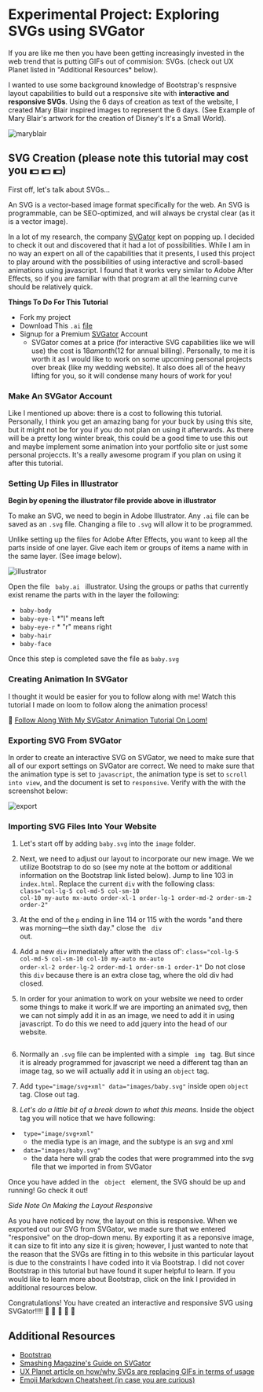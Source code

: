 # Experimental Project: Exploring SVGs using SVGator
If you are like me then you have been getting increasingly invested in the web trend that is putting GIFs out of commision: SVGs. (check out UX Planet listed in "Additional Resources* below).

I wanted to use some background knowledge of Bootstrap's respnsive layout capabilities to build out a responsive site with __interactive and responsive SVGs__. Using the 6 days of creation as text of the website, I created Mary Blair inspired images to represent the 6 days. (See Example of Mary Blair's artwork for the creation of Disney's It's a Small World).

![maryblair](maryblair.jpg)

## SVG Creation (please note this tutorial may cost you :dollar: :dollar: :dollar:)
First off, let's talk about SVGs...

An SVG is a vector-based image format specifically for the web. An SVG is programmable, can be SEO-optimized, and will always be crystal clear (as it is a vector image).

In a lot of my research, the company [SVGator](https://www.svgator.com/) kept on popping up. I decided to check it out and discovered that it had a lot of possibilities. While I am in no way an expert on all of the capabilities that it presents, I used this project to play around with the possibilities of using interactive and scroll-based animations using javascript. I found that it works very similar to Adobe After Effects, so if you are familiar with that program at all the learning curve should be relatively quick. 

__Things To Do For This Tutorial__
* Fork my project
* Download This <code>.ai</code> [file](baby.ai)
* Signup for a Premium [SVGator](https://www.svgator.com/) Account
  * SVGator comes at a price (for interactive SVG capabilities like we will use) the cost is $18 a month ($12 for annual billing). Personally, to me it is worth it as I would like to work on some upcoming personal projects over break (like my wedding website). It also does all of the heavy lifting for you, so it will condense many hours of work for you!

### Make An SVGator Account
Like I mentioned up above: there is a cost to following this tutorial. Personally, I think you get an amazing bang for your buck by using this site, but it might not be for you if you do not plan on using it afterwards. As there will be a pretty long winter break, this could be a good time to use this out and maybe implement some animation into your portfolio site or just some personal projeccts. It's a really awesome program if you plan on using it after this tutorial.

### Setting Up Files in Illustrator
**Begin by opening the illustrator file provide above in illustrator**

To make an SVG, we need to begin in Adobe Illustrator. Any <code>.ai</code> file can be saved as an <code>.svg</code> file. Changing a file to <code>.svg</code> will allow it to be programmed.

Unlike setting up the files for Adobe After Effects, you want to keep all the parts inside of one layer. Give each item or groups of items a name with in the same layer. (See image below).

![illustrator](illustrator.jpg)

Open the file <code> baby.ai </code> illustrator. Using the groups or paths that currently exist rename the parts with in the layer the following:
* <code>baby-body</code>
* <code>baby-eye-l</code> *"l" means left
* <code>baby-eye-r</code> * "r" means right
* <code>baby-hair</code>
* <code>baby-face</code>

Once this step is completed save the file as  <code>baby.svg</code>

### Creating Animation In SVGator
I thought it would be easier for you to follow along with me! Watch this tutorial I made on loom to follow along the animation process!

:movie_camera:  [Follow Along With My SVGator Animation Tutorial On Loom!]()

### Exporting SVG From SVGator
In order to create an interactive SVG on SVGator, we need to make sure that all of our export settings on SVGator are correct. We need to make sure that the animation type is set to <code>javascript</code>, the animation type is set to <code>scroll into view</code>, and the document is set to <code>responsive</code>. Verify with the with the screenshot below:

![export](export.png)


### Importing SVG Files Into Your Website

1. Let's start off by adding <code>baby.svg</code> into the <code>image</code> folder.

1. Next, we need to adjust our layout to incorporate our new image. We we utilize Bootstrap to do so (see my note at the bottom or additional information on the Bootstrap link listed below). Jump to line 103 in <code>index.html</code>. Replace the current <code>div</code> with the following class: 
<code> class="col-lg-5 col-md-5 col-sm-10 col-10 my-auto mx-auto order-xl-1 order-lg-1 order-md-2 order-sm-2 order-2" </code>

1. At the end of the <code>p</code> ending in line 114 or 115 with the words "and there was morning—the sixth day." close the <code> div </code> out.

1. Add a new <code>div</code> immediately after with the class of':
<code>class="col-lg-5 col-md-5 col-sm-10 col-10 my-auto mx-auto order-xl-2 order-lg-2 order-md-1 order-sm-1 order-1"</code>
Do not close this <code>div</code> because there is an extra close tag, where the old div had closed.

1. In order for your animation to work on your website we need to order some things to make it work.If we are importing an animated svg, then we can not simply add it in as an image, we need to add it in using javascript. To do this we need to add jquery into the head of our website.
<code> <script src="https://ajax.googleapis.com/ajax/libs/jquery/3.5.1/jquery.min.js"></script> </code>

1. Normally an <code>.svg</code> file can be implented with a simple <code> img </code> tag.
But since it is already programmed for javascript we need a different tag than an image tag, so we will actually add it in using an <code>object</code> tag.

1. Add <code>type="image/svg+xml" data="images/baby.svg"</code> inside open <code>object</code> tag. Close out tag.

  1. *Let's do a little bit of a break down to what this means.*
  Inside the object tag you will notice that we have following: 
* <code> type="image/svg+xml" </code>
  * the media type is an image, and the subtype is an svg and xml
* <code> data="images/baby.svg" </code> 
  * the data here will grab the codes that were programmed into the svg file that we imported in from SVGator
  
 Once you have added in the <code> object </code> element, the SVG should be up and running! Go check it out!
 
*Side Note On Making the Layout Responsive*
 
As you have noticed by now, the layout on this is responsive. When we exported out our SVG from SVGator, we made sure that we entered "responsive" on the drop-down menu. By exporting it as a reponsive image, it can size to fit into any size it is given; however, I just wanted to note that the reason that the SVGs are fitting in to this website in this particular layout is due to the constraints I have coded into it via Bootstrap. I did not cover Bootstrap in this tutorial but have found it super helpful to learn. If you would like to learn more about Bootstrap, click on the link I provided in additional resources below.


Congratulations! You have created an interactive and responsive SVG using SVGator!!!! :clap: :clap: :clap: :clap: :clap:

## Additional Resources

* [Bootstrap](https://getbootstrap.com/)
* [Smashing Magazine's Guide on SVGator](https://www.smashingmagazine.com/2018/07/animating-svg-files-svgator/)
* [UX Planet article on how/why SVGs are replacing GIFs in terms of usage](https://uxplanet.org/why-its-time-to-focus-on-svg-animations-the-story-of-svgator-ac87ff2912e2)
* [Emoji Markdown Cheatsheet (in case you are curious)](https://github.com/ikatyang/emoji-cheat-sheet/blob/master/README.md)
 
